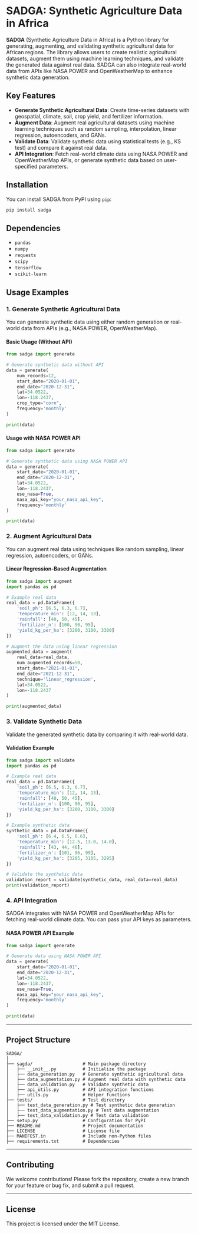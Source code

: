 # **SADGA**: Synthetic Agriculture Data in Africa

**SADGA** (Synthetic Agriculture Data in Africa) is a Python library for generating, augmenting, and validating synthetic agricultural data for African regions. The library allows users to create realistic agricultural datasets, augment them using machine learning techniques, and validate the generated data against real data. SADGA can also integrate real-world data from APIs like NASA POWER and OpenWeatherMap to enhance synthetic data generation.

## **Key Features**

- **Generate Synthetic Agricultural Data**: Create time-series datasets with geospatial, climate, soil, crop yield, and fertilizer information.
- **Augment Data**: Augment real agricultural datasets using machine learning techniques such as random sampling, interpolation, linear regression, autoencoders, and GANs.
- **Validate Data**: Validate synthetic data using statistical tests (e.g., KS test) and compare it against real data.
- **API Integration**: Fetch real-world climate data using NASA POWER and OpenWeatherMap APIs, or generate synthetic data based on user-specified parameters.

## **Installation**

You can install SADGA from PyPI using `pip`:

```bash
pip install sadga
```

## **Dependencies**

- `pandas`
- `numpy`
- `requests`
- `scipy`
- `tensorflow`
- `scikit-learn`

## **Usage Examples**

### **1. Generate Synthetic Agricultural Data**

You can generate synthetic data using either random generation or real-world data from APIs (e.g., NASA POWER, OpenWeatherMap).

#### **Basic Usage** (Without API)

```python
from sadga import generate

# Generate synthetic data without API
data = generate(
    num_records=12,
    start_date="2020-01-01",
    end_date="2020-12-31",
    lat=34.0522,
    lon=-118.2437,
    crop_type="corn",
    frequency='monthly'
)

print(data)
```

#### **Usage with NASA POWER API**

```python
from sadga import generate

# Generate synthetic data using NASA POWER API
data = generate(
    start_date="2020-01-01",
    end_date="2020-12-31",
    lat=34.0522,
    lon=-118.2437,
    use_nasa=True,
    nasa_api_key="your_nasa_api_key",
    frequency='monthly'
)

print(data)
```

### **2. Augment Agricultural Data**

You can augment real data using techniques like random sampling, linear regression, autoencoders, or GANs.

#### **Linear Regression-Based Augmentation**

```python
from sadga import augment
import pandas as pd

# Example real data
real_data = pd.DataFrame({
    'soil_ph': [6.5, 6.3, 6.7],
    'temperature_min': [12, 14, 13],
    'rainfall': [40, 50, 45],
    'fertilizer_n': [100, 90, 95],
    'yield_kg_per_ha': [3200, 3100, 3300]
})

# Augment the data using linear regression
augmented_data = augment(
    real_data=real_data,
    num_augmented_records=50,
    start_date="2021-01-01",
    end_date="2021-12-31",
    technique='linear_regression',
    lat=34.0522,
    lon=-118.2437
)

print(augmented_data)
```

### **3. Validate Synthetic Data**

Validate the generated synthetic data by comparing it with real-world data.

#### **Validation Example**

```python
from sadga import validate
import pandas as pd

# Example real data
real_data = pd.DataFrame({
    'soil_ph': [6.5, 6.3, 6.7],
    'temperature_min': [12, 14, 13],
    'rainfall': [40, 50, 45],
    'fertilizer_n': [100, 90, 95],
    'yield_kg_per_ha': [3200, 3100, 3300]
})

# Example synthetic data
synthetic_data = pd.DataFrame({
    'soil_ph': [6.4, 6.5, 6.6],
    'temperature_min': [12.5, 13.0, 14.0],
    'rainfall': [43, 44, 46],
    'fertilizer_n': [101, 96, 99],
    'yield_kg_per_ha': [3205, 3105, 3295]
})

# Validate the synthetic data
validation_report = validate(synthetic_data, real_data=real_data)
print(validation_report)
```

### **4. API Integration**

SADGA integrates with NASA POWER and OpenWeatherMap APIs for fetching real-world climate data. You can pass your API keys as parameters.

#### **NASA POWER API Example**

```python
from sadga import generate

# Generate data using NASA POWER API
data = generate(
    start_date="2020-01-01",
    end_date="2020-12-31",
    lat=34.0522,
    lon=-118.2437,
    use_nasa=True,
    nasa_api_key="your_nasa_api_key",
    frequency='monthly'
)

print(data)
```

---

## **Project Structure**

```
SADGA/
│
├── sagda/                   # Main package directory
│   ├── __init__.py          # Initialize the package
│   ├── data_generation.py   # Generate synthetic agricultural data
│   ├── data_augmentation.py # Augment real data with synthetic data
│   ├── data_validation.py   # Validate synthetic data
│   ├── api_utils.py         # API integration functions
│   ├── utils.py             # Helper functions
├── tests/                   # Test directory
│   ├── test_data_generation.py # Test synthetic data generation
│   ├── test_data_augmentation.py # Test data augmentation
│   ├── test_data_validation.py # Test data validation
├── setup.py                 # Configuration for PyPI
├── README.md                # Project documentation
├── LICENSE                  # License file
├── MANIFEST.in              # Include non-Python files
├── requirements.txt         # Dependencies
```

---

## **Contributing**

We welcome contributions! Please fork the repository, create a new branch for your feature or bug fix, and submit a pull request.

---

## **License**

This project is licensed under the MIT License.
